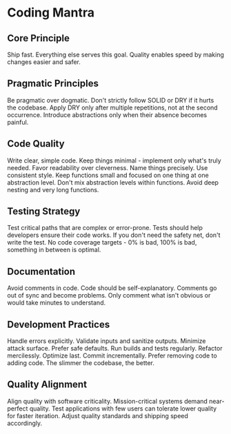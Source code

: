 # Coding Mantra

## Core Principle

Ship fast. Everything else serves this goal. Quality enables speed by making changes easier and safer.

## Pragmatic Principles

Be pragmatic over dogmatic. Don't strictly follow SOLID or DRY if it hurts the codebase. Apply DRY only after multiple repetitions, not at the second occurrence. Introduce abstractions only when their absence becomes painful.

## Code Quality

Write clear, simple code. Keep things minimal - implement only what's truly needed. Favor readability over cleverness. Name things precisely. Use consistent style. Keep functions small and focused on one thing at one abstraction level. Don't mix abstraction levels within functions. Avoid deep nesting and very long functions.

## Testing Strategy

Test critical paths that are complex or error-prone. Tests should help developers ensure their code works. If you don't need the safety net, don't write the test. No code coverage targets - 0% is bad, 100% is bad, something in between is optimal.

## Documentation

Avoid comments in code. Code should be self-explanatory. Comments go out of sync and become problems. Only comment what isn't obvious or would take minutes to understand.

## Development Practices

Handle errors explicitly. Validate inputs and sanitize outputs. Minimize attack surface. Prefer safe defaults. Run builds and tests regularly. Refactor mercilessly. Optimize last. Commit incrementally. Prefer removing code to adding code. The slimmer the codebase, the better.

## Quality Alignment

Align quality with software criticality. Mission-critical systems demand near-perfect quality. Test applications with few users can tolerate lower quality for faster iteration. Adjust quality standards and shipping speed accordingly.
